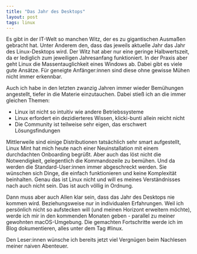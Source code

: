```yaml
---
title: "Das Jahr des Desktops"
layout: post
tags: linux
---
```


Es gibt in der IT-Welt so manchen Witz, der es zu gigantischen Ausmaßen gebracht hat. Unter Anderem den, dass das jeweils aktuelle Jahr das Jahr des Linux-Desktops wird. Der Witz hat aber nur eine geringe Halbwertszeit, da er lediglich zum jeweiligen Jahresanfang funktioniert. In der Praxis aber geht Linux die Massentauglichkeit eines Windows ab. Dabei gibt es viele gute Ansätze. Für geneigte Anfänger:innen sind diese ohne gewisse Mühen nicht immer erkennbar.

Auch ich habe in den letzten zwanzig Jahren immer wieder Bemühungen angestellt, tiefer in die Materie einzutauchen. Dabei stieß ich an die immer gleichen Themen:

- Linux ist nicht so intuitiv wie andere Betriebssysteme
- Linux erfordert ein dezidierteres Wissen, klicki-bunti allein reicht nicht
- Die Community ist teilweise sehr eigen, das erschwert Lösungsfindungen

Mittlerweile sind einige Distributionen tatsächlich sehr smart aufgestellt, Linux Mint hat mich heute nach einer Neuinstallation mit einem durchdachten Onboarding begrüßt. Aber auch das löst nicht die Notwendigkeit, gelegentlich die Kommandozeile zu bemühen. Und da werden die Standard-User:innen immer abgeschreckt werden. Sie wünschen sich Dinge, die einfach funktionieren und keine Komplexität beinhalten. Genau das ist Linux nicht und will es meines Verständnisses nach auch nicht sein. Das ist auch völlig in Ordnung.

Dann muss aber auch Allen klar sein, dass das Jahr des Desktops nie kommen wird. Beziehungsweise nur in individualen Erfahrungen. Weil ich persönlich nicht so aufstecken will (und meinen Horizont erweitern möchte), werde ich mir in den kommenden Monaten geben - parallel zu meiner gewohnten macOS-Umgebung. Die gemachten Fortschritte werde ich im Blog dokumentieren, alles unter dem Tag #linux.

Den Leser:innen wünsche ich bereits jetzt viel Vergnügen beim Nachlesen meiner naiven Abenteuer.